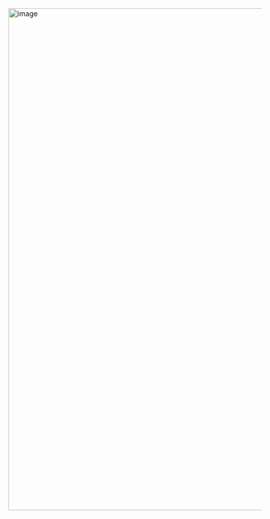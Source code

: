<img width="1000" alt="image" src="https://github.com/MaatheusGois/DangerSwift/assets/31082311/584e3f2e-7ac6-4bcd-9606-16d3c2e4fe9d">
